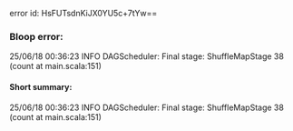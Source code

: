 error id: HsFUTsdnKiJX0YU5c+7tYw==
### Bloop error:

25/06/18 00:36:23 INFO DAGScheduler: Final stage: ShuffleMapStage 38 (count at main.scala:151)
#### Short summary: 

25/06/18 00:36:23 INFO DAGScheduler: Final stage: ShuffleMapStage 38 (count at main.scala:151)